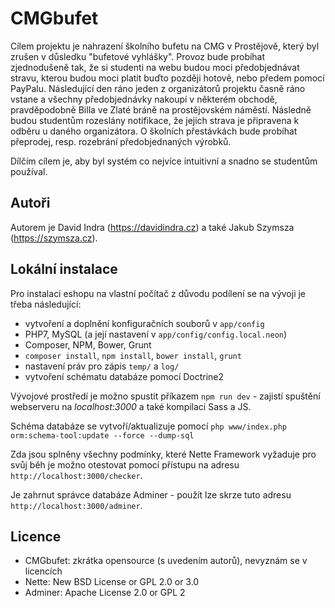 CMGbufet
========

Cílem projektu je nahrazení školního bufetu na CMG v Prostějově, který byl zrušen v důsledku "bufetové vyhlášky". Provoz bude probíhat zjednodušeně tak, že si studenti na webu budou moci předobjednávat stravu, kterou budou moci platit buďto později hotově, nebo předem pomocí PayPalu. Následující den ráno jeden z organizátorů projektu časně ráno vstane a všechny předobjednávky nakoupí v některém obchodě, pravděpodobně Billa ve Zlaté bráně na prostějovském náměstí. Následně budou studentům rozeslány notifikace, že jejich strava je připravena k odběru u daného organizátora. O školních přestávkách bude probíhat přeprodej, resp. rozebrání předobjednaných výrobků.

Dílčím cílem je, aby byl systém co nejvíce intuitivní a snadno se studentům používal.

Autoři
------

Autorem je David Indra (https://davidindra.cz) a také Jakub Szymsza (https://szymsza.cz).

Lokální instalace
-----------------

Pro instalaci eshopu na vlastní počítač z důvodu podílení se na vývoji je třeba následující:

- vytvoření a doplnění konfiguračních souborů v `app/config`
- PHP7, MySQL (a její nastavení v `app/config/config.local.neon`)
- Composer, NPM, Bower, Grunt
- `composer install`, `npm install`, `bower install`, `grunt`
- nastavení práv pro zápis `temp/` a `log/`
- vytvoření schématu databáze pomocí Doctrine2

Vývojové prostředí je možno spustit příkazem `npm run dev` - zajistí spuštění webserveru na _localhost:3000_ a také kompilaci Sass a JS.

Schéma databáze se vytvoří/aktualizuje pomocí `php www/index.php orm:schema-tool:update --force --dump-sql`

Zda jsou splněny všechny podmínky, které Nette Framework vyžaduje pro svůj běh je možno otestovat pomocí přístupu na adresu `http://localhost:3000/checker`.

Je zahrnut správce databáze Adminer - použít lze skrze tuto adresu `http://localhost:3000/adminer`.

Licence
-------
- CMGbufet: zkrátka opensource (s uvedením autorů), nevyznám se v licencích
- Nette: New BSD License or GPL 2.0 or 3.0
- Adminer: Apache License 2.0 or GPL 2
